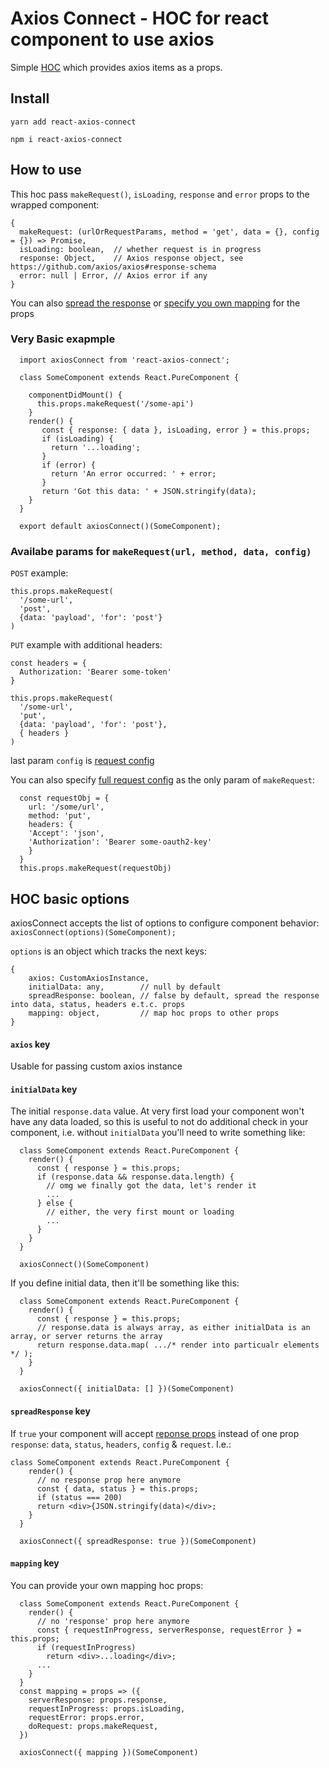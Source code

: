 # Axios Connect - HOC for react component to use axios

Simple [HOC](https://reactjs.org/docs/higher-order-components.html) which provides axios items as a props.

## Install

`yarn add react-axios-connect`

`npm i react-axios-connect`

## How to use

This hoc pass `makeRequest()`, `isLoading`, `response` and `error` props to the wrapped component:

```
{
  makeRequest: (urlOrRequestParams, method = 'get', data = {}, config = {}) => Promise,
  isLoading: boolean,  // whether request is in progress
  response: Object,    // Axios response object, see https://github.com/axios/axios#response-schema
  error: null | Error, // Axios error if any
}
```
You can also [spread the response](#-`spreadResponse`-key) or [specify you own mapping](#-`mapping`-key) for the props

### Very Basic exapmple

```
  import axiosConnect from 'react-axios-connect';

  class SomeComponent extends React.PureComponent {

    componentDidMount() {
      this.props.makeRequest('/some-api')
    }
    render() {
       const { response: { data }, isLoading, error } = this.props;
       if (isLoading) {
         return '...loading';
       }
       if (error) {
         return 'An error occurred: ' + error;
       }
       return 'Got this data: ' + JSON.stringify(data);
    }
  }

  export default axiosConnect()(SomeComponent);
``` 
### Availabe params for `makeRequest(url, method, data, config)`

`POST` example: 
```
this.props.makeRequest(
  '/some-url',
  'post',
  {data: 'payload', 'for': 'post'}
)
```
`PUT` example with additional headers:
```
const headers = {
  Authorization: 'Bearer some-token'
}

this.props.makeRequest(
  '/some-url',
  'put',
  {data: 'payload', 'for': 'post'},
  { headers }
)
```

last param `config` is [request config](https://github.com/axios/axios#request-config)

You can also specify [full request config](https://github.com/axios/axios#request-config) as the only param of `makeRequest`: 

```
  const requestObj = {
    url: '/some/url',
    method: 'put',
    headers: {
    'Accept': 'json',
    'Authorization': 'Bearer some-oauth2-key'
    }
  }
  this.props.makeRequest(requestObj)
```

## HOC basic options

axiosConnect accepts the list of options to configure component behavior: `axiosConnect(options)(SomeComponent);`

`options` is an object which tracks the next keys:

```
{
    axios: CustomAxiosInstance,
    initialData: any,        // null by default
    spreadResponse: boolean, // false by default, spread the response into data, status, headers e.t.c. props
    mapping: object,         // map hoc props to other props
}
```
#### `axios` key

Usable for passing custom axios instance

#### `initialData` key

The initial `response.data` value. At very first load your component won't have any data loaded, so this is useful to not do additional check in your component, i.e. without `initialData` you'll need to write something like:

```
  class SomeComponent extends React.PureComponent {
    render() {
      const { response } = this.props;
      if (response.data && response.data.length) {
        // omg we finally got the data, let's render it
        ...
      } else {
        // either, the very first mount or loading
        ...
      }
    }
  }

  axiosConnect()(SomeComponent)
```

If you define initial data, then it'll be something like this:

```
  class SomeComponent extends React.PureComponent {
    render() {
      const { response } = this.props;
      // response.data is always array, as either initialData is an array, or server returns the array
      return response.data.map( .../* render into particualr elements */ );
    }
  }

  axiosConnect({ initialData: [] })(SomeComponent)
```

#### `spreadResponse` key

If `true` your component will accept [reponse props](https://github.com/axios/axios#response-schema) instead of one prop `response`:
`data`, `status`, `headers`, `config` & `request`.  I.e.:

```
class SomeComponent extends React.PureComponent {
    render() {
      // no response prop here anymore
      const { data, status } = this.props;
      if (status === 200)
      return <div>{JSON.stringify(data)</div>;
    }
  }

  axiosConnect({ spreadResponse: true })(SomeComponent)
```

#### `mapping` key

You can provide your own mapping hoc props:

```
  class SomeComponent extends React.PureComponent {
    render() {
      // no 'response' prop here anymore
      const { requestInProgress, serverResponse, requestError } = this.props;
      if (requestInProgress)
        return <div>...loading</div>;
      ...
    }
  }
  const mapping = props => ({
    serverResponse: props.response,
    requestInProgress: props.isLoading,
    requestError: props.error,
    doRequest: props.makeRequest,
  })

  axiosConnect({ mapping })(SomeComponent)
```

